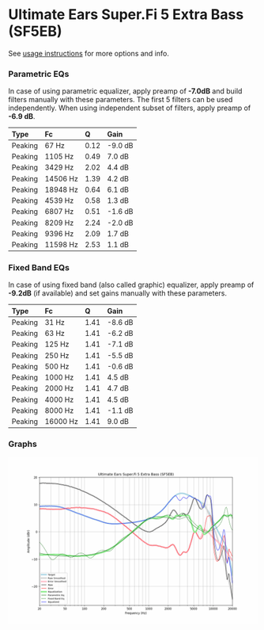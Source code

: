 # Ultimate Ears Super.Fi 5 Extra Bass (SF5EB)
See [usage instructions](https://github.com/jaakkopasanen/AutoEq#usage) for more options and info.

### Parametric EQs
In case of using parametric equalizer, apply preamp of **-7.0dB** and build filters manually
with these parameters. The first 5 filters can be used independently.
When using independent subset of filters, apply preamp of **-6.9 dB**.

| Type    | Fc       |    Q | Gain    |
|:--------|:---------|:-----|:--------|
| Peaking | 67 Hz    | 0.12 | -9.0 dB |
| Peaking | 1105 Hz  | 0.49 | 7.0 dB  |
| Peaking | 3429 Hz  | 2.02 | 4.4 dB  |
| Peaking | 14506 Hz | 1.39 | 4.2 dB  |
| Peaking | 18948 Hz | 0.64 | 6.1 dB  |
| Peaking | 4539 Hz  | 0.58 | 1.3 dB  |
| Peaking | 6807 Hz  | 0.51 | -1.6 dB |
| Peaking | 8209 Hz  | 2.24 | -2.0 dB |
| Peaking | 9396 Hz  | 2.09 | 1.7 dB  |
| Peaking | 11598 Hz | 2.53 | 1.1 dB  |

### Fixed Band EQs
In case of using fixed band (also called graphic) equalizer, apply preamp of **-9.2dB**
(if available) and set gains manually with these parameters.

| Type    | Fc       |    Q | Gain    |
|:--------|:---------|:-----|:--------|
| Peaking | 31 Hz    | 1.41 | -8.6 dB |
| Peaking | 63 Hz    | 1.41 | -6.2 dB |
| Peaking | 125 Hz   | 1.41 | -7.1 dB |
| Peaking | 250 Hz   | 1.41 | -5.5 dB |
| Peaking | 500 Hz   | 1.41 | -0.6 dB |
| Peaking | 1000 Hz  | 1.41 | 4.5 dB  |
| Peaking | 2000 Hz  | 1.41 | 4.7 dB  |
| Peaking | 4000 Hz  | 1.41 | 4.5 dB  |
| Peaking | 8000 Hz  | 1.41 | -1.1 dB |
| Peaking | 16000 Hz | 1.41 | 9.0 dB  |

### Graphs
![](./Ultimate%20Ears%20Super.Fi%205%20Extra%20Bass%20(SF5EB).png)